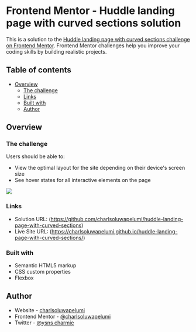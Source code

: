 # Frontend Mentor - Huddle landing page with curved sections solution

This is a solution to the [Huddle landing page with curved sections challenge on Frontend Mentor](https://www.frontendmentor.io/challenges/huddle-landing-page-with-curved-sections-5ca5ecd01e82137ec91a50f2). Frontend Mentor challenges help you improve your coding skills by building realistic projects. 

## Table of contents

- [Overview](#overview)
  - [The challenge](#the-challenge)
  - [Links](#links)
  - [Built with](#built-with)
  - [Author](#author)


## Overview

### The challenge

Users should be able to:

- View the optimal layout for the site depending on their device's screen size
- See hover states for all interactive elements on the page


![](./screenshot.jpg)



### Links

- Solution URL: (https://github.com/charlsoluwapelumi/huddle-landing-page-with-curved-sections)
- Live Site URL: (https://charlsoluwapelumi.github.io/huddle-landing-page-with-curved-sections/)

### Built with

- Semantic HTML5 markup
- CSS custom properties
- Flexbox

## Author

- Website - [charlsoluwapelumi](https://github.com/charlsoluwapelumi/huddle-landing-page-with-curved-sections)
- Frontend Mentor - [@charlsoluwapelumi](https://www.frontendmentor.io/profile/charlsoluwapelumi)
- Twitter - [@ysns charmie](https://www.twitter.com/charley06)
